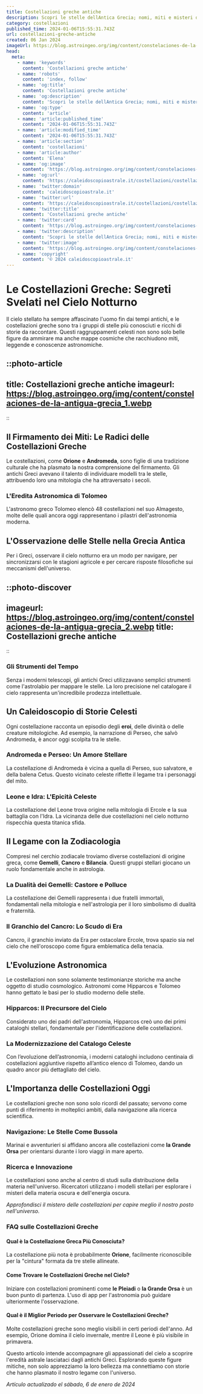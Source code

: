 ```yaml
---
title: Costellazioni greche antiche
description: Scopri le stelle dellAntica Grecia; nomi, miti e misteri delle costellazioni greche. Una guida stellare per appassionati di astronomia.
category: costellazioni
published_time: 2024-01-06T15:55:31.743Z
url: costellazioni-greche-antiche
created: 06 Jan 2024
imageUrl: https://blog.astroingeo.org/img/content/constelaciones-de-la-antigua-grecia_1.webp
head:
  meta:
    - name: 'keywords'
      content: 'Costellazioni greche antiche'
    - name: 'robots'
      content: 'index, follow'
    - name: 'og:title'
      content: 'Costellazioni greche antiche'
    - name: 'og:description'
      content: 'Scopri le stelle dellAntica Grecia; nomi, miti e misteri delle costellazioni greche. Una guida stellare per appassionati di astronomia.'
    - name: 'og:type'
      content: 'article'
    - name: 'article:published_time'
      content: '2024-01-06T15:55:31.743Z'
    - name: 'article:modified_time'
      content: '2024-01-06T15:55:31.743Z'
    - name: 'article:section'
      content: 'costellazioni'
    - name: 'article:author'
      content: 'Elena'
    - name: 'og:image'
      content: 'https://blog.astroingeo.org/img/content/constelaciones-de-la-antigua-grecia_1.webp'
    - name: 'og:url'
      content: 'https://caleidoscopioastrale.it/costellazioni/costellazioni-greche-antiche'
    - name: 'twitter:domain'
      content: 'caleidoscopioastrale.it'
    - name: 'twitter:url'
      content: 'https://caleidoscopioastrale.it/costellazioni/costellazioni-greche-antiche'
    - name: 'twitter:title'
      content: 'Costellazioni greche antiche'
    - name: 'twitter:card'
      content: 'https://blog.astroingeo.org/img/content/constelaciones-de-la-antigua-grecia_1.webp'
    - name: 'twitter:description'
      content: 'Scopri le stelle dellAntica Grecia; nomi, miti e misteri delle costellazioni greche. Una guida stellare per appassionati di astronomia.'
    - name: 'twitter:image'
      content: 'https://blog.astroingeo.org/img/content/constelaciones-de-la-antigua-grecia_1.webp'
    - name: 'copyright'
      content: '© 2024 caleidoscopioastrale.it'
---
```

# Le Costellazioni Greche: Segreti Svelati nel Cielo Notturno

Il cielo stellato ha sempre affascinato l'uomo fin dai tempi antichi, e le costellazioni greche sono tra i gruppi di stelle più conosciuti e ricchi di storie da raccontare. Questi raggruppamenti celesti non sono solo belle figure da ammirare ma anche mappe cosmiche che racchiudono miti, leggende e conoscenze astronomiche.

::photo-article
---
title: Costellazioni greche antiche
imageurl: https://blog.astroingeo.org/img/content/constelaciones-de-la-antigua-grecia_1.webp
---
::

## Il Firmamento dei Miti: Le Radici delle Costellazioni Greche
Le costellazioni, come **Orione** e **Andromeda**, sono figlie di una tradizione culturale che ha plasmato la nostra comprensione del firmamento. Gli antichi Greci avevano il talento di individuare modelli tra le stelle, attribuendo loro una mitologia che ha attraversato i secoli.

### L'Eredita Astronomica di Tolomeo
L'astronomo greco Tolomeo elencò 48 costellazioni nel suo Almagesto, molte delle quali ancora oggi rappresentano i pilastri dell'astronomia moderna.

## L'Osservazione delle Stelle nella Grecia Antica
Per i Greci, osservare il cielo notturno era un modo per navigare, per sincronizzarsi con le stagioni agricole e per cercare risposte filosofiche sui meccanismi dell'universo.

::photo-discover
---
imageurl: https://blog.astroingeo.org/img/content/constelaciones-de-la-antigua-grecia_2.webp
title: Costellazioni greche antiche
---
::

### Gli Strumenti del Tempo
Senza i moderni telescopi, gli antichi Greci utilizzavano semplici strumenti come l'astrolabio per mappare le stelle. La loro precisione nel catalogare il cielo rappresenta un'incredibile prodezza intellettuale.

## Un Caleidoscopio di Storie Celesti
Ogni costellazione racconta un episodio degli **eroi**, delle divinità o delle creature mitologiche. Ad esempio, la narrazione di Perseo, che salvò Andromeda, è ancor oggi scolpita tra le stelle.

### Andromeda e Perseo: Un Amore Stellare
La costellazione di Andromeda è vicina a quella di Perseo, suo salvatore, e della balena Cetus. Questo vicinato celeste riflette il legame tra i personaggi del mito.

### Leone e Idra: L'Epicità Celeste
La costellazione del Leone trova origine nella mitologia di Ercole e la sua battaglia con l'Idra. La vicinanza delle due costellazioni nel cielo notturno rispecchia questa titanica sfida.

## Il Legame con la Zodiacologia
Compresi nel cerchio zodiacale troviamo diverse costellazioni di origine greca, come **Gemelli**, **Cancro** e **Bilancia**. Questi gruppi stellari giocano un ruolo fondamentale anche in astrologia.

### La Dualità dei Gemelli: Castore e Polluce
La costellazione dei Gemelli rappresenta i due fratelli immortali, fondamentali nella mitologia e nell'astrologia per il loro simbolismo di dualità e fraternità.

### Il Granchio del Cancro: Lo Scudo di Era
Cancro, il granchio inviato da Era per ostacolare Ercole, trova spazio sia nel cielo che nell'oroscopo come figura emblematica della tenacia.

## L'Evoluzione Astronomica
Le costellazioni non sono solamente testimonianze storiche ma anche oggetto di studio cosmologico. Astronomi come Hipparcos e Tolomeo hanno gettato le basi per lo studio moderno delle stelle.

### Hipparcos: Il Precursore del Cielo
Considerato uno dei padri dell'astronomia, Hipparcos creò uno dei primi cataloghi stellari, fondamentale per l'identificazione delle costellazioni.

### La Modernizzazione del Catalogo Celeste
Con l’evoluzione dell’astronomia, i moderni cataloghi includono centinaia di costellazioni aggiuntive rispetto all’antico elenco di Tolomeo, dando un quadro ancor più dettagliato del cielo.

## L'Importanza delle Costellazioni Oggi
Le costellazioni greche non sono solo ricordi del passato; servono come punti di riferimento in molteplici ambiti, dalla navigazione alla ricerca scientifica.

### Navigazione: Le Stelle Come Bussola
Marinai e avventurieri si affidano ancora alle costellazioni come **la Grande Orsa** per orientarsi durante i loro viaggi in mare aperto.

### Ricerca e Innovazione
Le costellazioni sono anche al centro di studi sulla distribuzione della materia nell'universo. Ricercatori utilizzano i modelli stellari per esplorare i misteri della materia oscura e dell'energia oscura.

*Approfondisci il mistero delle costellazioni per capire meglio il nostro posto nell'universo.*

### FAQ sulle Costellazioni Greche

#### Qual è la Costellazione Greca Più Conosciuta?
La costellazione più nota è probabilmente **Orione**, facilmente riconoscibile per la "cintura" formata da tre stelle allineate.

#### Come Trovare le Costellazioni Greche nel Cielo?
Iniziare con costellazioni prominenti come **le Pleiadi** o **la Grande Orsa** è un buon punto di partenza. L'uso di app per l'astronomia può guidare ulteriormente l'osservazione.

#### Qual è il Miglior Periodo per Osservare le Costellazioni Greche?
Molte costellazioni greche sono meglio visibili in certi periodi dell'anno. Ad esempio, Orione domina il cielo invernale, mentre il Leone è più visibile in primavera.

Questo articolo intende accompagnare gli appassionati del cielo a scoprire l'eredità astrale lasciataci dagli antichi Greci. Esplorando queste figure mitiche, non solo apprezziamo la loro bellezza ma connettiamo con storie che hanno plasmato il nostro legame con l'universo.

_Artículo actualizado el sábado, 6 de enero de 2024_
